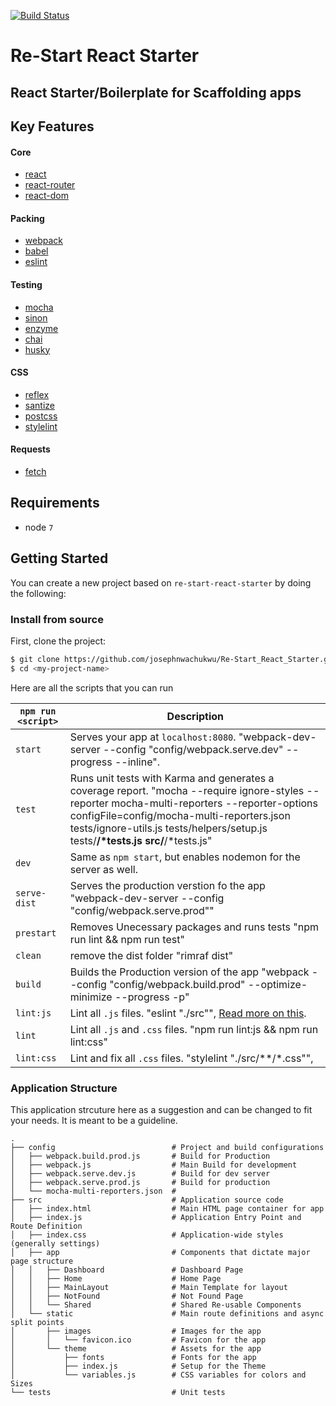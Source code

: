 [![Build Status](https://travis-ci.org/josephnwachukwu/Re-Start_React_Starter.svg?branch=master)](https://travis-ci.org/josephnwachukwu/Re-Start_React_Starter)

# Re-Start React Starter
## React Starter/Boilerplate for Scaffolding apps

## Key Features
#### Core
* [react](https://github.com/facebook/react)
* [react-router](https://github.com/rackt/react-router)
* [react-dom](https://facebook.github.io/react/docs/react-dom.html)

#### Packing 
* [webpack](https://github.com/webpack/webpack)
* [babel](https://github.com/babel/babel)
* [eslint](http://eslint.org)

#### Testing
* [mocha](https://mochajs.org/)
* [sinon](http://sinonjs.org/)
* [enzyme](https://github.com/airbnb/enzyme)
* [chai](https://github.com/chaijs/chai)
* [husky](https://github.com/typicode/husky) 

#### CSS
* [reflex](leejordan.github.io/reflex/docs/)
* [santize](https://github.com/jonathantneal/sanitize.css/)
* [postcss](https://github.com/postcss/postcss)
* [stylelint](https://www.npmjs.com/package/stylelint)

#### Requests
* [fetch](https://github.com/github/fetch)

## Requirements
* node `7`

## Getting Started

You can create a new project based on `re-start-react-starter` by doing the following:

### Install from source

First, clone the project:

```bash
$ git clone https://github.com/josephnwachukwu/Re-Start_React_Starter.git <my-project-name>
$ cd <my-project-name>
```

Here are all the scripts that you can run

|`npm run <script>`|Description|
|------------------|-----------|
|`start`|Serves your app at `localhost:8080`. "webpack-dev-server --config \"config/webpack.serve.dev\" --progress --inline".|
|`test`|Runs unit tests with Karma and generates a coverage report. "mocha --require ignore-styles --reporter mocha-multi-reporters --reporter-options configFile=config/mocha-multi-reporters.json tests/ignore-utils.js tests/helpers/setup.js tests/**/*tests.js src/**/*tests.js"|
|`dev`|Same as `npm start`, but enables nodemon for the server as well.|
|`serve-dist`|Serves the production verstion fo the app "webpack-dev-server --config \"config/webpack.serve.prod\""|
|`prestart`|Removes Unecessary packages and runs tests "npm run lint && npm run test"|
|`clean`|remove the dist folder "rimraf dist"|
|`build`|Builds the Production version of the app "webpack --config \"config/webpack.build.prod\" --optimize-minimize --progress -p"|
|`lint:js`|Lint all `.js` files. "eslint \"./src\"", [Read more on this](http://eslint.org/docs/user-guide/command-line-interface.html#fix). |
|`lint`|Lint all `.js` and `.css` files. "npm run lint:js && npm run lint:css" |
|`lint:css`|Lint and fix all `.css` files. "stylelint \"./src/**/*.css\"", |

### Application Structure

This application strcuture here as a suggestion and can be changed to fit your needs. It is meant to be a guideline.

```
.
├── config                          # Project and build configurations
│   ├── webpack.build.prod.js       # Build for Production
│   ├── webpack.js                  # Main Build for development
│   ├── webpack.serve.dev.js        # Build for dev server
│   ├── webpack.serve.prod.js       # Build for production
│   └── mocha-multi-reporters.json  # 
├── src                             # Application source code
│   ├── index.html                  # Main HTML page container for app
│   ├── index.js                    # Application Entry Point and Route Definition
│   ├── index.css                   # Application-wide styles (generally settings)
│   ├── app                         # Components that dictate major page structure
│   │   ├── Dashboard               # Dashboard Page
│   │   ├── Home                    # Home Page
│   │   ├── MainLayout              # Main Template for layout
│   │   ├── NotFound                # Not Found Page
│   │   └── Shared                  # Shared Re-usable Components
│   └── static                      # Main route definitions and async split points
│       ├── images                  # Images for the app
│       │   └── favicon.ico         # Favicon for the app
│       └── theme                   # Assets for the app
│           ├── fonts               # Fonts for the app
│           ├── index.js            # Setup for the Theme
│           └── variables.js        # CSS variables for colors and Sizes
└── tests                           # Unit tests
```
